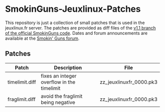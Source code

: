 # SmokinGuns-Jeuxlinux-Patches

This repository is just a collection of small patches that is used in the jeuxlinux.fr server.
The patches are provided as diff files of the [v1.1 branch of the official SmokinGuns code](https://github.com/smokin-guns/SmokinGuns/tree/v1.1).
Dates and forum announcements are available at the [Smokin' Guns forum](http://forum.smokin-guns.org/viewtopic.php?f=21&t=3490).

## Patches
| **Patch**		| **Description**				| **File**			|
|-----------------------|-----------------------------------------------|-------------------------------|
| timelimit.diff	| fixes an integer overflow in the timelimit	| zz_jeuxlinuxfr_0000.pk3	|
| fraglimit.diff	| avoid the fraglimit being negative		| zz_jeuxlinuxfr_0000.pk3	|
